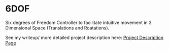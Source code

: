 # 6DOF
Six degrees of Freedom Controller to facilitate intuitive movement in 3 Dimensional Space (Translations and Roatations).

See my writeup/ more detailed project description here:
[Project Description Page](https://n.ethz.ch/~spfeiler/Projects/6DOF/index.html)

